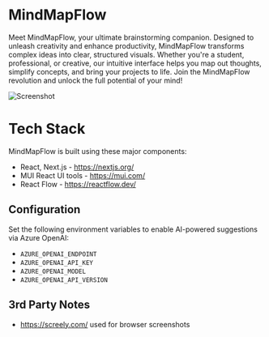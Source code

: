 # MindMapFlow

Meet MindMapFlow, your ultimate brainstorming companion. Designed to unleash creativity and enhance productivity, MindMapFlow transforms complex ideas into clear, structured visuals. Whether you're a student, professional, or creative, our intuitive interface helps you map out thoughts, simplify concepts, and bring your projects to life. Join the MindMapFlow revolution and unlock the full potential of your mind!

![Screenshot](/public/screens/screen_20250308.png)

# Tech Stack

MindMapFlow is built using these major components:

* React, Next.js - https://nextjs.org/
* MUI React UI tools - https://mui.com/
* React Flow - https://reactflow.dev/

## Configuration

Set the following environment variables to enable AI-powered suggestions via Azure OpenAI:

- `AZURE_OPENAI_ENDPOINT`
- `AZURE_OPENAI_API_KEY`
- `AZURE_OPENAI_MODEL`
- `AZURE_OPENAI_API_VERSION`

## 3rd Party Notes

- https://screely.com/ used for browser screenshots